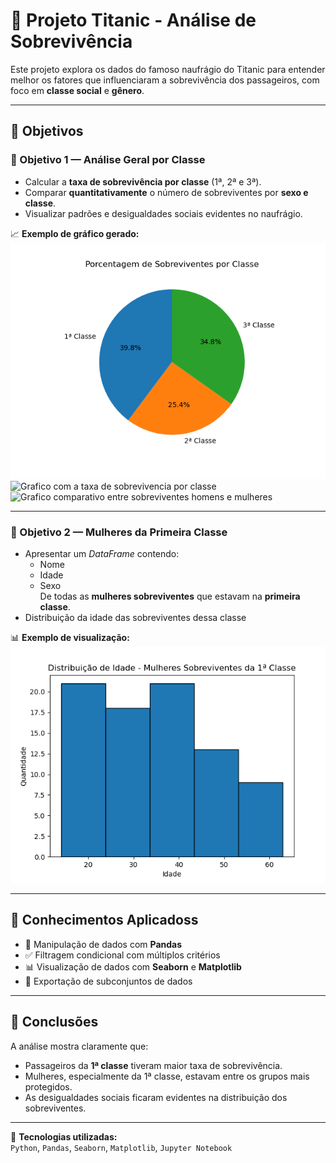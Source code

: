 # 🚢 Projeto Titanic - Análise de Sobrevivência

Este projeto explora os dados do famoso naufrágio do Titanic para entender melhor os fatores que influenciaram a sobrevivência dos passageiros, com foco em **classe social** e **gênero**.

---

## 🎯 Objetivos

### 🎯 Objetivo 1 — Análise Geral por Classe
- Calcular a **taxa de sobrevivência por classe** (1ª, 2ª e 3ª).
- Comparar **quantitativamente** o número de sobreviventes por **sexo e classe**.
- Visualizar padrões e desigualdades sociais evidentes no naufrágio.

📈 **Exemplo de gráfico gerado:**
![Gráfico de sobrevivência por classe](Export/Porcentagem-sobreviventes-classe.png)
![Grafico com a taxa de sobrevivencia por classe](Export/taxa-de-sobreviventes-classe)
![Grafico comparativo entre sobreviventes homens e mulheres](Export/home-mulheres-sobreviventes)



---

### 🎯 Objetivo 2 — Mulheres da Primeira Classe
- Apresentar um *DataFrame* contendo:
  - Nome
  - Idade
  - Sexo  
De todas as **mulheres sobreviventes** que estavam na **primeira classe**.
- Distribuição da idade das sobreviventes dessa classe

📊 **Exemplo de visualização:**
![Gráfico de distribuição etária](Export/Idade_Mulheres_Sobreviventes.png)

---

## 🧠 Conhecimentos Aplicadoss

- 🔎 Manipulação de dados com **Pandas**
- ✅ Filtragem condicional com múltiplos critérios
- 📊 Visualização de dados com **Seaborn** e **Matplotlib**
- 📁 Exportação de subconjuntos de dados

---

## 📌 Conclusões

A análise mostra claramente que:
- Passageiros da **1ª classe** tiveram maior taxa de sobrevivência.
- Mulheres, especialmente da 1ª classe, estavam entre os grupos mais protegidos.
- As desigualdades sociais ficaram evidentes na distribuição dos sobreviventes.

---

🧪 **Tecnologias utilizadas:**  
`Python`, `Pandas`, `Seaborn`, `Matplotlib`, `Jupyter Notebook`
